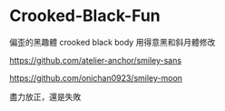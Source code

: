 # Crooked-Black-Fun
偏歪的黑趣體 crooked black body 用得意黑和斜月體修改

https://github.com/atelier-anchor/smiley-sans

https://github.com/onichan0923/smiley-moon

盡力放正，還是失敗
